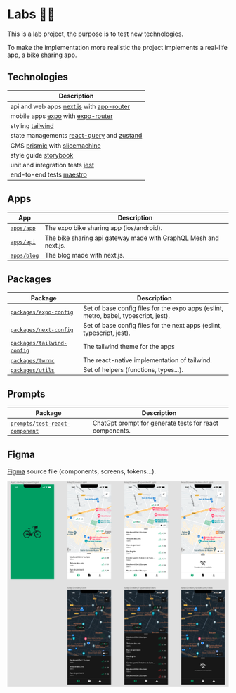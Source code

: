 # Labs 🧑‍🔬

This is a lab project, the purpose is to test new technologies.

To make the implementation more realistic the project implements a real-life app, a bike sharing app.

## Technologies

| Description                                                                                                      |
| ---------------------------------------------------------------------------------------------------------------- |
| api and web apps [next.js](https://nextjs.org/) with [app-router](https://nextjs.org/docs/app)                   |
| mobile apps [expo](https://docs.expo.dev/) with [expo-router](https://expo.github.io/router/docs/)               |
| styling [tailwind](https://tailwindcss.com/)                                                                     |
| state managements [react-query](https://tanstack.com/query/v3/) and [zustand](https://github.com/pmndrs/zustand) |
| CMS [prismic](https://prismic.io/) with [slicemachine](https://prismic.io/slice-machine)                         |
| style guide [storybook](https://storybook.js.org/)                                                               |
| unit and integration tests [jest](https://jestjs.io/)                                                            |
| end-to-end tests [maestro](https://maestro.mobile.dev/)                                                          |

## Apps

| App                                  | Description                                                      |
| ------------------------------------ | ---------------------------------------------------------------- |
| [`apps/app`](./apps/app/README.md)   | The expo bike sharing app (ios/android).                         |
| [`apps/api`](./apps/api/README.md)   | The bike sharing api gateway made with GraphQL Mesh and next.js. |
| [`apps/blog`](./apps/blog/README.md) | The blog made with next.js.                                      |

## Packages

| Package                                                            | Description                                                                          |
| ------------------------------------------------------------------ | ------------------------------------------------------------------------------------ |
| [`packages/expo-config`](./packages/expo-config/README.md)         | Set of base config files for the expo apps (eslint, metro, babel, typescript, jest). |
| [`packages/next-config`](./packages/next-config/README.md)         | Set of base config files for the next apps (eslint, typescript, jest).               |
| [`packages/tailwind-config`](./packages/tailwind-config/README.md) | The tailwind theme for the apps                                                      |
| [`packages/twrnc`](./packages/twrnc/README.md)                     | The react-native implementation of tailwind.                                         |
| [`packages/utils`](./packages/utils/README.md)                     | Set of helpers (functions, types...).                                                |

## Prompts

| Package                                                               | Description                                             |
| --------------------------------------------------------------------- | ------------------------------------------------------- |
| [`prompts/test-react-component`](./packages/test-react-component.txt) | ChatGpt prompt for generate tests for react components. |

## Figma

[Figma](https://www.figma.com/file/STwur9wHa2T9eXOTIygLrh/expo-bike-sharing?node-id=0%3A1) source file (components, screens, tokens...).

![Figma source](./docs/figma.png?raw=true)
